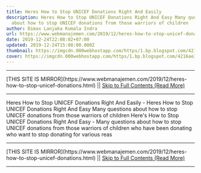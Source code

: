 ```yaml
---
title: Heres How to Stop UNICEF Donations Right And Easily
description: Heres How to Stop UNICEF Donations Right And Easy Many questions
  about how to stop UNICEF donations from those warriors of children
author: Dimas Lanjaka Kumala Indra
url: https://www.webmanajemen.com/2019/12/heres-how-to-stop-unicef-donations.html
date: 2019-12-24T22:08:02+07:00
updated: 2019-12-24T15:08:00.000Z
thumbnail: https://imgcdn.000webhostapp.com/https/1.bp.blogspot.com/4216ae32134391e1185ba26fb80983e0.jpeg
cover: https://imgcdn.000webhostapp.com/https/1.bp.blogspot.com/4216ae32134391e1185ba26fb80983e0.jpeg
---
```


<hr/> [THIS SITE IS MIRROR](https://www.webmanajemen.com/2019/12/heres-how-to-stop-unicef-donations.html) || <a href="https://www.webmanajemen.com/2019/12/heres-how-to-stop-unicef-donations.html" rel="follow" class="button" id="read-more">Skip to Full Contents (Read More)</a> <hr/> Heres How to Stop UNICEF Donations Right And Easily - Heres How to Stop UNICEF Donations Right And Easy Many questions about how to stop UNICEF donations from those warriors of children Here's How to Stop UNICEF Donations Right And Easy - Many questions about how to stop UNICEF donations from those warriors of children who have been donating who want to stop donating for various reas <hr/> [THIS SITE IS MIRROR](https://www.webmanajemen.com/2019/12/heres-how-to-stop-unicef-donations.html) || <a href="https://www.webmanajemen.com/2019/12/heres-how-to-stop-unicef-donations.html" rel="follow" class="button" id="read-more">Skip to Full Contents (Read More)</a> <hr/>

<script>
    if (location.host.includes('dimaslanjaka12')) {
      location.replace('https://www.webmanajemen.com/2019/12/heres-how-to-stop-unicef-donations.html');
    }
  </script>